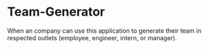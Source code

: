 # Team-Generator
When an company can use this application to generate their team in respected outlets (employee, engineer, intern, or manager). 
